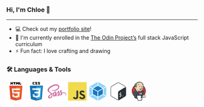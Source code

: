 ### Hi, I'm Chloe 👋

***
- 💻 Check out my [portfolio site](https://ghost-goblin.github.io/chloeurisohn)!
- 🌱 I'm currently enrolled in the [The Odin Project’s](https://www.theodinproject.com/paths/full-stack-javascript/courses/javascript) full stack JavaScript curriculum
- ⚡ Fun fact: I love crafting and drawing

### 🛠 Languages & Tools

<div float="left">
  <img src="https://raw.githubusercontent.com/devicons/devicon/master/icons/html5/html5-original-wordmark.svg" alt="HTML" width="50" />
  <img src="https://raw.githubusercontent.com/devicons/devicon/master/icons/css3/css3-original-wordmark.svg" alt="CSS" width="50" />
  <img src="https://raw.githubusercontent.com/devicons/devicon/master/icons/sass/sass-original.svg" alt="SASS" width="50" />
  <img src="https://raw.githubusercontent.com/devicons/devicon/master/icons/javascript/javascript-original.svg" alt="JavaScript" width="50" />
  <img src="https://raw.githubusercontent.com/devicons/devicon/master/icons/webpack/webpack-original.svg" alt="Webpack" width="50" />
  <img src="https://raw.githubusercontent.com/devicons/devicon/master/icons/bash/bash-original.svg" alt="Bash" width="50" />
  <img src="https://raw.githubusercontent.com/devicons/devicon/master/icons/jenkins/jenkins-original.svg" alt="Jenkins" width="50" />
</div>
